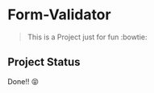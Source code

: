 # Form-Validator

> This is a Project just for fun :bowtie:

## Project Status
Done!! :stuck_out_tongue_closed_eyes:

